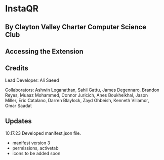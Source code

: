 # InstaQR
## By Clayton Valley Charter Computer Science Club 

## Accessing the Extension



## Credits 

Lead Developer:
Ali Saeed

Collaborators:
Ashwin Loganathan, Sahil Gattu, James Degennaro, Brandon Reyes, Muaaz Mohammed, Connor Juricich, Anes Boukhelkhal, Jason Miller, Eric Catalano, Darren Blaylock, Zayd Ghbeish, Kenneth Villamor, Omar Saadat



## Updates

10.17.23
Developed manifest.json file.
- manifest version 3
- permissions, activetab
- icons to be added soon

